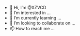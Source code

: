 - 👋 Hi, I’m @XZVCD
- 👀 I’m interested in ...
- 🌱 I’m currently learning ...
- 💞️ I’m looking to collaborate on ...
- 📫 How to reach me ...

<!---
XZVCD/XZVCD is a ✨ special ✨ repository because its `README.md` (this file) appears on your GitHub profile.
You can click the Preview link to take a look at your changes.
--->
